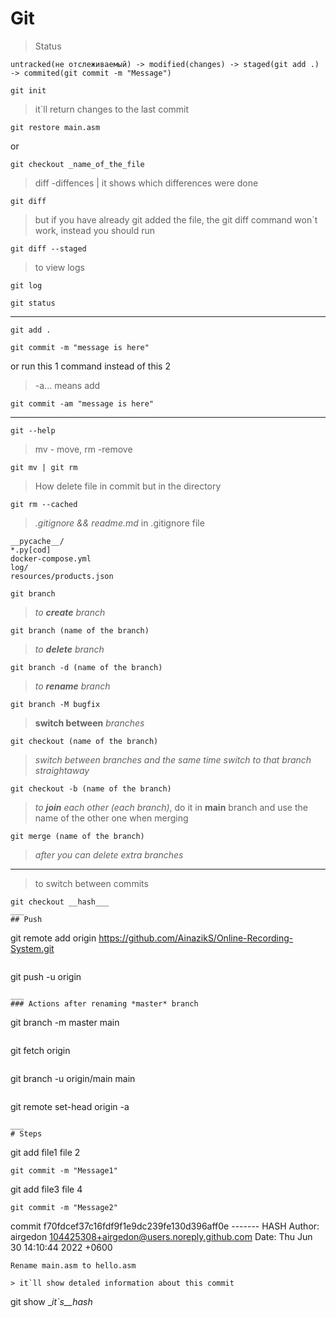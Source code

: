 # Git
> Status
```
untracked(не отслеживаемый) -> modified(changes) -> staged(git add .) -> commited(git commit -m "Message")
```
```
git init
```

> it`ll return changes to the last commit
```
git restore main.asm
```
or
```
git checkout _name_of_the_file
```
> diff -diffences | it shows which differences were done
```
git diff
```
> but if you have already git added the file, the git diff command won`t work, instead you should run
```
git diff --staged
```
> to view logs
```
git log
```
```
git status
```
____
```
git add .
```
```
git commit -m "message is here"
```
or  run this 1 command instead of this 2
> -a... means add
```
git commit -am "message is here"
```
---
```
git --help
```
> mv - move, rm -remove
```
git mv | git rm
```
> How delete file in commit but in the directory
```
git rm --cached
```
>*.gitignore && readme.md*
> in .gitignore file
```
__pycache__/
*.py[cod]
docker-compose.yml
log/
resources/products.json
```

```
git branch
```

>*to **create** branch*
 
```
git branch (name of the branch)        
```

>*to **delete** branch*

```
git branch -d (name of the branch) 
```
>*to **rename** branch*
```
git branch -M bugfix  
```
>**switch between** *branches*
```
git checkout (name of the branch)      
```
>*switch between branches and the same time switch to that branch straightaway*
```
git checkout -b (name of the branch)   
```
>*to **join** each other (each branch)*, do it in __main__ branch and use the name of the other one when merging 
```
git merge (name of the branch)         
```
>*after you can delete  extra branches*
___
> to switch between commits
```
git checkout __hash___
___
## Push
```
git remote add origin https://github.com/AinazikS/Online-Recording-System.git
```

```
git push -u origin
```
___
### Actions after renaming *master* branch
```
git branch -m master main
```

```
git fetch origin
```

```
git branch -u origin/main main
```

```
git remote set-head origin -a
```
___
# Steps

```
git add file1 file 2
```
git commit -m "Message1"
```
git add file3 file 4
```
git commit -m "Message2"

```
commit f70fdcef37c16fdf9f1e9dc239fe130d396aff0e    ------- HASH
Author: airgedon <104425308+airgedon@users.noreply.github.com>
Date:   Thu Jun 30 14:10:44 2022 +0600

    Rename main.asm to hello.asm
```
> it`ll show detaled information about this commit
```
git show __it`s__hash_
```

